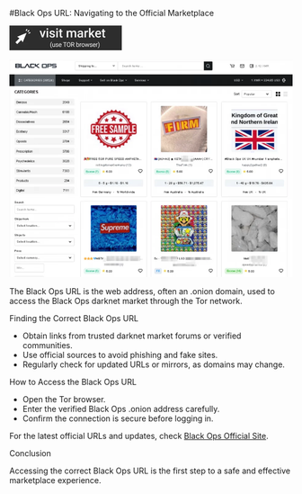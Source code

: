 #Black Ops URL: Navigating to the Official Marketplace
 
[<img src="/text/margin.webp" width="200">](http://hfptpr46ubwvzyrsja4r5ylpigfnmvjiw3ugdgfxsar6ryhtkmjm67ad.onion)

<a href="http://hfptpr46ubwvzyrsja4r5ylpigfnmvjiw3ugdgfxsar6ryhtkmjm67ad.onion"><img src="/text/color.webp" alt="Verified blackops dark web" style="max-width: 100%;"></a>
 
The Black Ops URL is the web address, often an .onion domain, used to access the Black Ops darknet market through the Tor network.

Finding the Correct Black Ops URL

- Obtain links from trusted darknet market forums or verified communities.  
- Use official sources to avoid phishing and fake sites.  
- Regularly check for updated URLs or mirrors, as domains may change.

How to Access the Black Ops URL

- Open the Tor browser.  
- Enter the verified Black Ops .onion address carefully.  
- Confirm the connection is secure before logging in.

For the latest official URLs and updates, check [Black Ops Official Site](http://hfptpr46ubwvzyrsja4r5ylpigfnmvjiw3ugdgfxsar6ryhtkmjm67ad.onion).

Conclusion

Accessing the correct Black Ops URL is the first step to a safe and effective marketplace experience.